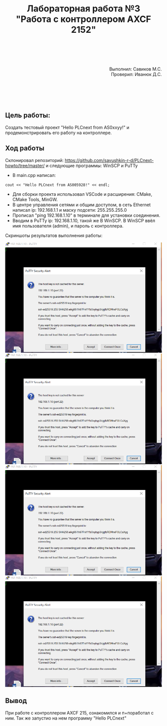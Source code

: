 <h1 align = "center">Лабораторная работа №3 <br>"Работа с контроллером AXCF 2152"  </h1> 

<br> <br> <br> <br> 

<p align = "right">
Выполнил: Савиков М.С. <br>  
Проверил: Иванюк Д.С.  
</p>

<br> <br> <br> <br> 

## Цель работы:  

Создать тестовый проект "Hello PLCnext from AS0xxyy!" и продемонстрировать его работу на контроллере. 

## Ход работы  
Склонировал репозиторий: https://github.com/savushkin-r-d/PLCnext-howto/tree/master/ и следующие программы: WinSCP и PuTTy  
- В main.cpp написал:  

```с++
cout << "Hello PLCnext from AS005928!" << endl;
```  
-  Для сборки проекта использовал VSCode и расширения: CMake, CMake Tools, MinGW.   
- В центре управления сетями и общим доступом, в сеть Ethernet написал ip: 192.168.1.1 и маску подсети: 255.255.255.0  
- Прописал "ping 192.168.1.10" в терминале для установки соединения.     
- Вводим в PuTTy ip: 192.168.1.10, такой же В WinSCP. В WinSCP ввёл имя пользователя (admin), и пароль с контроллера.  

Cкриншоты результатов выполнения работы:

![screenshot](images/Screenshot_1.png)   
![screenshot](images/Screenshot_1.png)  
![screenshot](images/Screenshot_1.png)
![screenshot](images/Screenshot_1.png)

## Вывод
При работе с контроллером AXCF 215, ознакомился и п+поработал с ним. Так же запустио на нем программу "Hello PLCnext"
